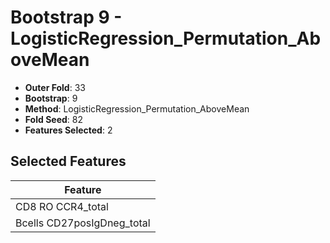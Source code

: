 # Bootstrap 9 - LogisticRegression_Permutation_AboveMean

- **Outer Fold**: 33
- **Bootstrap**: 9
- **Method**: LogisticRegression_Permutation_AboveMean
- **Fold Seed**: 82
- **Features Selected**: 2

## Selected Features

| Feature |
|---------|
| CD8 RO CCR4_total |
| Bcells CD27posIgDneg_total |
